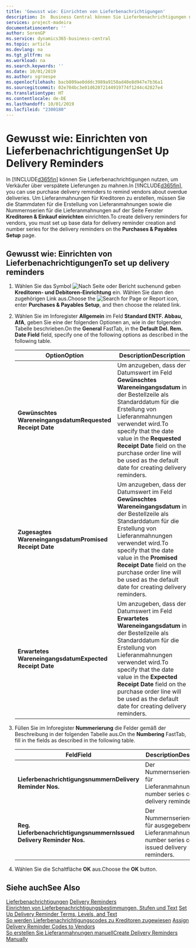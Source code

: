 ```yaml
---
title: 'Gewusst wie: Einrichten von Lieferbenachrichtigungen'
description: In  Business Central können Sie Lieferbenachrichtigungen nutzen, um Verkäufer über verspätete Lieferungen zu mahnen.
services: project-madeira
documentationcenter: ''
author: SorenGP
ms.service: dynamics365-business-central
ms.topic: article
ms.devlang: na
ms.tgt_pltfrm: na
ms.workload: na
ms.search.keywords: ''
ms.date: 10/01/2019
ms.author: sgroespe
ms.openlocfilehash: bacb809ae0dddc3989a9150ad40e8d947e7b36a1
ms.sourcegitcommit: 02e704bc3e01d62072144919774f1244c42827e4
ms.translationtype: HT
ms.contentlocale: de-DE
ms.lasthandoff: 10/01/2019
ms.locfileid: "2300180"
---
```

# <a name="set-up-delivery-reminders"></a><span data-ttu-id="514e4-103">Gewusst wie: Einrichten von Lieferbenachrichtigungen</span><span class="sxs-lookup"><span data-stu-id="514e4-103">Set Up Delivery Reminders</span></span>
<span data-ttu-id="514e4-104">In [!INCLUDE[d365fin](../../includes/d365fin_md.md)] können Sie Lieferbenachrichtigungen nutzen, um Verkäufer über verspätete Lieferungen zu mahnen.</span><span class="sxs-lookup"><span data-stu-id="514e4-104">In [!INCLUDE[d365fin](../../includes/d365fin_md.md)], you can use purchase delivery reminders to remind vendors about overdue deliveries.</span></span> <span data-ttu-id="514e4-105">Um Lieferanmahnungen für Kreditoren zu erstellen, müssen Sie die Stammdaten für die Erstellung von Lieferanmahnungen sowie die Nummernserien für die Lieferanmahnungen auf der Seite Fenster **Kreditoren & Einkauf einrichten** einrichten.</span><span class="sxs-lookup"><span data-stu-id="514e4-105">To create delivery reminders for vendors, you must set up base data for delivery reminder creation and number series for the delivery reminders on the **Purchases & Payables Setup** page.</span></span>  

## <a name="to-set-up-delivery-reminders"></a><span data-ttu-id="514e4-106">Gewusst wie: Einrichten von Lieferbenachrichtigungen</span><span class="sxs-lookup"><span data-stu-id="514e4-106">To set up delivery reminders</span></span>  

1.  <span data-ttu-id="514e4-107">Wählen Sie das Symbol ![Nach Seite oder Bericht suchen](../../media/ui-search/search_small.png "Nach Seite oder Bericht  suchen")und geben **Kreditoren- und Debitoren-Einrichtung** ein. Wählen Sie dann den zugehörigen Link aus.</span><span class="sxs-lookup"><span data-stu-id="514e4-107">Choose the ![Search for Page or Report](../../media/ui-search/search_small.png "Search for Page or Report icon") icon, enter **Purchases & Payables Setup**, and then choose the related link.</span></span>  
2.  <span data-ttu-id="514e4-108">Wählen Sie im Inforegister **Allgemein** im Feld **Standard ENTF. Abbau, AfA**, geben Sie eine der folgenden Optionen an, wie in der folgenden Tabelle beschrieben.</span><span class="sxs-lookup"><span data-stu-id="514e4-108">On the **General** FastTab, in the **Default Del. Rem. Date Field** field, specify one of the following options as described in the following table.</span></span>  

    |<span data-ttu-id="514e4-109">Option</span><span class="sxs-lookup"><span data-stu-id="514e4-109">Option</span></span>|<span data-ttu-id="514e4-110">Description</span><span class="sxs-lookup"><span data-stu-id="514e4-110">Description</span></span>|  
    |----------------------------------|---------------------------------------|  
    |<span data-ttu-id="514e4-111">**Gewünschtes Wareneingangsdatum**</span><span class="sxs-lookup"><span data-stu-id="514e4-111">**Requested Receipt Date**</span></span>|<span data-ttu-id="514e4-112">Um anzugeben, dass der Datumswert im Feld **Gewünschtes Wareneingangsdatum** in der Bestellzeile als Standarddatum für die Erstellung von Lieferanmahnungen verwendet wird.</span><span class="sxs-lookup"><span data-stu-id="514e4-112">To specify that the date value in the **Requested Receipt Date** field on the purchase order line will be used as the default date for creating delivery reminders.</span></span>|  
    |<span data-ttu-id="514e4-113">**Zugesagtes Wareneingangsdatum**</span><span class="sxs-lookup"><span data-stu-id="514e4-113">**Promised Receipt Date**</span></span>|<span data-ttu-id="514e4-114">Um anzugeben, dass der Datumswert im Feld **Gewünschtes Wareneingangsdatum** in der Bestellzeile als Standarddatum für die Erstellung von Lieferanmahnungen verwendet wird.</span><span class="sxs-lookup"><span data-stu-id="514e4-114">To specify that the date value in the **Promised Receipt Date** field on the purchase order line will be used as the default date for creating delivery reminders.</span></span>|  
    |<span data-ttu-id="514e4-115">**Erwartetes Wareneingangsdatum**</span><span class="sxs-lookup"><span data-stu-id="514e4-115">**Expected Receipt Date**</span></span>|<span data-ttu-id="514e4-116">Um anzugeben, dass der Datumswert im Feld **Erwartetes Wareneingangsdatum** in der Bestellzeile als Standarddatum für die Erstellung von Lieferanmahnungen verwendet wird.</span><span class="sxs-lookup"><span data-stu-id="514e4-116">To specify that the date value in the **Expected Receipt Date** field on the purchase order line will be used as the default date for creating delivery reminders.</span></span>|  

3.  <span data-ttu-id="514e4-117">Füllen Sie im Inforegister **Nummerierung** die Felder gemäß der Beschreibung in der folgenden Tabelle aus.</span><span class="sxs-lookup"><span data-stu-id="514e4-117">On the **Numbering** FastTab, fill in the fields as described in the following table.</span></span>  

    |<span data-ttu-id="514e4-118">Feld</span><span class="sxs-lookup"><span data-stu-id="514e4-118">Field</span></span>|<span data-ttu-id="514e4-119">Description</span><span class="sxs-lookup"><span data-stu-id="514e4-119">Description</span></span>|  
    |---------------------------------|---------------------------------------|  
    |<span data-ttu-id="514e4-120">**Lieferbenachrichtigungsnummern**</span><span class="sxs-lookup"><span data-stu-id="514e4-120">**Delivery Reminder Nos.**</span></span>|<span data-ttu-id="514e4-121">Der Nummernseriencode für Lieferanmahnungen.</span><span class="sxs-lookup"><span data-stu-id="514e4-121">The number series code for delivery reminders.</span></span>|  
    |<span data-ttu-id="514e4-122">**Reg. Lieferbenachrichtigungsnummern**</span><span class="sxs-lookup"><span data-stu-id="514e4-122">**Issued Delivery Reminder Nos.**</span></span>|<span data-ttu-id="514e4-123">Der Nummernseriencode für ausgegebene Lieferanmahnungen.</span><span class="sxs-lookup"><span data-stu-id="514e4-123">The number series code for issued delivery reminders.</span></span>|  

4.  <span data-ttu-id="514e4-124">Wählen Sie die Schaltfläche **OK** aus.</span><span class="sxs-lookup"><span data-stu-id="514e4-124">Choose the **OK** button.</span></span>  

## <a name="see-also"></a><span data-ttu-id="514e4-125">Siehe auch</span><span class="sxs-lookup"><span data-stu-id="514e4-125">See Also</span></span>  
 <span data-ttu-id="514e4-126">[Lieferbenachrichtigungen](delivery-reminders.md) </span><span class="sxs-lookup"><span data-stu-id="514e4-126">[Delivery Reminders](delivery-reminders.md) </span></span>  
 <span data-ttu-id="514e4-127">[Einrichten von Lieferbenachrichtigungsbestimmungen, Stufen und Text](how-to-set-up-delivery-reminder-terms-levels-and-text.md) </span><span class="sxs-lookup"><span data-stu-id="514e4-127">[Set Up Delivery Reminder Terms, Levels, and Text](how-to-set-up-delivery-reminder-terms-levels-and-text.md) </span></span>  
 <span data-ttu-id="514e4-128">[So werden Lieferbenachrichtigungscodes zu Kreditoren zugewiesen](how-to-assign-delivery-reminder-codes-to-vendors.md) </span><span class="sxs-lookup"><span data-stu-id="514e4-128">[Assign Delivery Reminder Codes to Vendors](how-to-assign-delivery-reminder-codes-to-vendors.md) </span></span>  
 [<span data-ttu-id="514e4-129">So erstellen Sie Lieferanmahnungen manuell</span><span class="sxs-lookup"><span data-stu-id="514e4-129">Create Delivery Reminders Manually</span></span>](how-to-create-delivery-reminders-manually.md)
